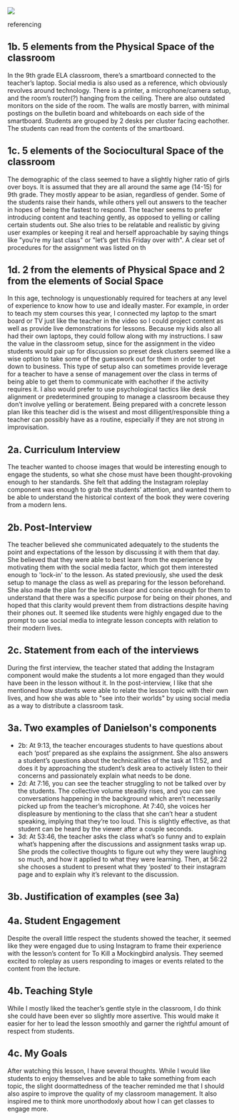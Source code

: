 ![](/extras/image.png)

referencing [](http://hets.leeward.hawaii.edu/9th_ela_instagram.html)

## 1b. 5 elements from the Physical Space of the classroom 
In the 9th grade ELA classroom, there’s a smartboard connected to the teacher’s laptop. Social media is also used as a reference, which obviously revolves around technology. There is a printer, a microphone/camera setup, and the room’s router(?) hanging from the ceiling. There are also outdated monitors on the side of the room. The walls are mostly barren, with minimal postings on the bulletin board and whiteboards on each side of the smartboard. Students are grouped by 2 desks per cluster facing eachother. The students can read from the contents of the smartboard.  

## 1c. 5 elements of the Sociocultural Space of the classroom 
The demographic of the class seemed to have a slightly higher ratio of girls over boys. It is assumed that they are all around the same age (14-15) for 9th grade. They mostly appear to be asian, regardless of gender. Some of the students raise their hands, while others yell out answers to the teacher in hopes of being the fastest to respond. The teacher seems to prefer introducing content and teaching gently, as opposed to yelling or calling certain students out. She also tries to be relatable and realistic by giving user examples or keeping it real and herself approachable by saying things like "you’re my last class" or "let’s get this Friday over with". A clear set of procedures for the assignment was listed on th

## 1d. 2 from the elements of Physical Space and 2 from the elements of Social Space 
In this age, technology is unquestionably required for teachers at any level of experience to know how to use and ideally master. For example, in order to teach my stem courses this year, I connected my laptop to the smart board or TV just like the teacher in the video so I could project content as well as provide live demonstrations for lessons. Because my kids also all had their own laptops, they could follow along with my instructions. I saw the value in the classroom setup, since for the assignment in the video students would pair up for discussion so preset desk clusters seemed like a wise option to take some of the guesswork out for them in order to get down to business. This type of setup also can sometimes provide leverage for a teacher to have a sense of management over the class in terms of being able to get them to communicate with eachother if the activity requires it. I also would prefer to use psychological tactics like desk alignment or predetermined grouping to manage a classroom because they don’t involve yelling or beratement. Being prepared with a concrete lesson plan like this teacher did is the wisest and most dilligent/responsible thing a teacher can possibly have as a routine, especially if they are not strong in improvisation.

## 2a. Curriculum Interview 
The teacher wanted to choose images that would be interesting enough to engage the students, so what she chose must have been thought-provoking enough to her standards. She felt that adding the Instagram roleplay component was enough to grab the students’ attention, and wanted them to be able to understand the historical context of the book they were covering from a modern lens.

## 2b. Post-Interview 
The teacher believed she communicated adequately to the students the point and expectations of the lesson by discussing it with them that day. She believed that they were able to best learn from the experience by motivating them with the social media factor, which got them interested enough to 'lock-in' to the lesson. As stated previously, she used the desk setup to manage the class as well as preparing for the lesson beforehand. She also made the plan for the lesson clear and concise enough for them to understand that there was a specific purpose for being on their phones, and hoped that this clarity would prevent them from distractions despite having their phones out. It seemed like students were highly engaged due to the prompt to use social media to integrate lesson concepts with relation to their modern lives.

## 2c. Statement from each of the interviews 
During the first interview, the teacher stated that adding the Instagram component would make the students a lot more engaged than they would have been in the lesson without it. In the post-interview, I like that she mentioned how students were able to relate the lesson topic with their own lives, and how she was able to "see into their worlds" by using social media as a way to distribute a classroom task.  

## 3a. Two examples of Danielson's components 
* 2b: At 9:13, the teacher encourages students to have questions about each ‘post’ prepared as she explains the assignment. She also answers a student’s questions about the technicalities of the task at 11:52, and does it by approaching the student’s desk area to actively listen to their concerns and passionately explain what needs to be done.  
* 2d: At 7:16, you can see the teacher struggling to not be talked over by the students. The collective volume steadily rises, and you can see conversations happening in the background which aren’t necessarily picked up from the teacher’s microphone. At 7:40, she voices her displeasure by mentioning to the class that she can’t hear a student speaking, implying that they’re too loud. This is slightly effective, as that student can be heard by the viewer after a couple seconds.  
* 3d: At 53:46, the teacher asks the class what’s so funny and to explain what’s happening after the discussions and assignment tasks wrap up. She prods the collective thoughts to figure out why they were laughing so much, and how it applied to what they were learning. Then, at 56:22 she chooses a student to present what they ‘posted’ to their instagram page and to explain why it’s relevant to the discussion. 


## 3b. Justification of examples (see 3a) 

## 4a. Student Engagement
Despite the overall little respect the students showed the teacher, it seemed like they were engaged due to using Instagram to frame their experience with the lesson’s content for To Kill a Mockingbird analysis. They seemed excited to roleplay as users responding to images or events related to the content from the lecture.

## 4b. Teaching Style
While I mostly liked the teacher’s gentle style in the classroom, I do think she could have been ever so slightly more assertive. This would make it easier for her to lead the lesson smoothly and garner the rightful amount of respect from students.

## 4c. My Goals 
After watching this lesson, I have several thoughts. While I would like students to enjoy themselves and be able to take something from each topic, the slight doormattedness of the teacher reminded me that I should also aspire to improve the quality of my classroom management. It also inspired me to think more unorthodoxly about how I can get classes to engage more. 

<!-- ## Walkthrough videos

BowFolios is intended as a model of how an ICS 314 project could be organized and executed. Here are videos that walk you through various aspects of the system:

* [BowFolios Part 1: Application Overview (5 min)](https://www.youtube.com/watch?v=gr55MMWD8ok)
* [BowFolios Part 2: Application Structure and Control Flow (14 min)](https://www.youtube.com/watch?v=LYh06HSYv54)
* [BowFolios Part 3: Data Model, Data Initialization, Publications and Subscriptions (22 min)](https://www.youtube.com/watch?v=2F2Cw5Ipubc)
* [BowFolios Part 4: Forms and Next.js Methods (20 min)](https://www.youtube.com/watch?v=5qim9mXpbTM)
* [BowFolios Part 5: Loading data using Assets (8 min)](https://www.youtube.com/watch?v=NzrTzBPCJPo)
* [BowFolios Part 6: Design Patterns in BowFolios (22 min)](https://www.youtube.com/watch?v=yP-t44HBCPQ)
* [BowFolios Part 7: End-to-End testing in BowFolios (24 min)](https://www.youtube.com/watch?v=B8TSiCLBeaA)
-->

